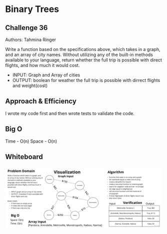 # Binary Trees

## Challenge 36

Authors: Tahmina Ringer

Write a function based on the specifications above, which takes in a graph, and an array of city names. Without utilizing any of the built-in methods available to your language, return whether the full trip is possible with direct flights, and how much it would cost.

- INPUT: Graph and Array of cities
- OUTPUT: boolean for weather the full trip is possible with dirrect flights and weight(cost)

## Approach & Efficiency

I wrote my code first and then wrote tests to validate the code.

## Big O

Time - O(n)
Space - O(n)

## Whiteboard

![Whiteboard](whiteboard.jpg)

